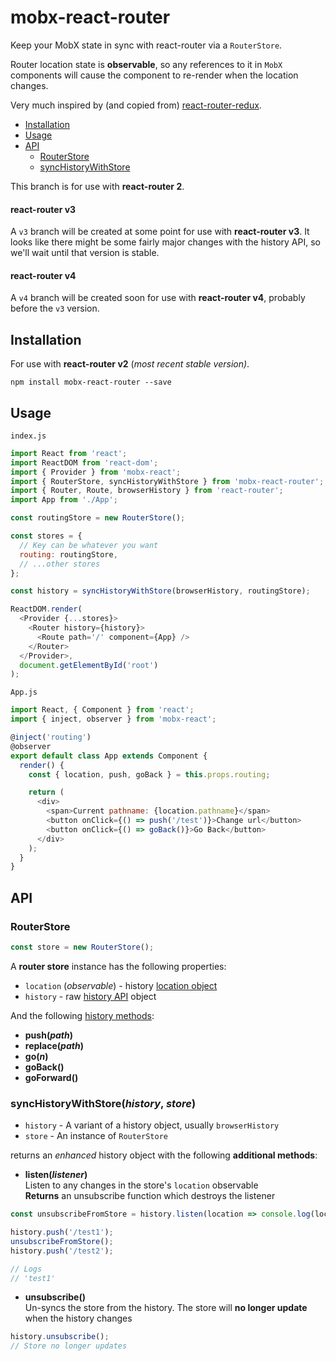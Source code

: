 # mobx-react-router
Keep your MobX state in sync with react-router via a `RouterStore`.

Router location state is **observable**, so any references to it in `MobX` components will cause the component to re-render when the location changes.

Very much inspired by (and copied from) [react-router-redux](https://github.com/reactjs/react-router-redux/tree/master/test).

- [Installation](#installation)
- [Usage](#usage)
- [API](#api)
  - [RouterStore](#routerstore)
  - [syncHistoryWithStore](#synchistorywithstorehistory-store)

This branch is for use with **react-router 2**.

#### react-router v3
A `v3` branch will be created at some point for use with **react-router v3**. It looks like there might be some fairly major changes with the history API, so we'll wait until that version is stable.

#### react-router v4
A `v4` branch will be created soon for use with **react-router v4**, probably before the `v3` version.

## Installation

For use with **react-router v2** (*most recent stable version)*.

```
npm install mobx-react-router --save
```

## Usage

`index.js`
```js
import React from 'react';
import ReactDOM from 'react-dom';
import { Provider } from 'mobx-react';
import { RouterStore, syncHistoryWithStore } from 'mobx-react-router';
import { Router, Route, browserHistory } from 'react-router';
import App from './App';

const routingStore = new RouterStore();

const stores = {
  // Key can be whatever you want
  routing: routingStore,
  // ...other stores
};

const history = syncHistoryWithStore(browserHistory, routingStore);

ReactDOM.render(
  <Provider {...stores}>
    <Router history={history}>
      <Route path='/' component={App} />
    </Router>
  </Provider>,
  document.getElementById('root')
);
```

`App.js`
```js
import React, { Component } from 'react';
import { inject, observer } from 'mobx-react';

@inject('routing')
@observer
export default class App extends Component {
  render() {
    const { location, push, goBack } = this.props.routing;

    return (
      <div>
        <span>Current pathname: {location.pathname}</span>
        <button onClick={() => push('/test')}>Change url</button>
        <button onClick={() => goBack()}>Go Back</button>
      </div>
    );
  }
}
```

## API

### RouterStore

```js
const store = new RouterStore();
```

A **router store** instance has the following properties:

- `location` (*observable*) - history [location object](https://github.com/mjackson/history#listening)
- `history` - raw [history API](https://github.com/mjackson/history#properties) object

And the following [history methods](https://github.com/mjackson/history#navigation):

- **push(*path*)**
- **replace(*path*)**
- **go(*n*)**
- **goBack()**
- **goForward()**

### syncHistoryWithStore(*history*, *store*)

- `history` - A variant of a history object, usually `browserHistory`
- `store` - An instance of `RouterStore`

returns an *enhanced* history object with the following **additional methods**:

- **listen(*listener*)**  
Listen to any changes in the store's `location` observable  
**Returns** an unsubscribe function which destroys the listener
```js
const unsubscribeFromStore = history.listen(location => console.log(location.pathname));

history.push('/test1');
unsubscribeFromStore();
history.push('/test2');

// Logs
// 'test1'
```

- **unsubscribe()**  
Un-syncs the store from the history. The store will **no longer update** when the history changes

```js
history.unsubscribe();
// Store no longer updates
```
